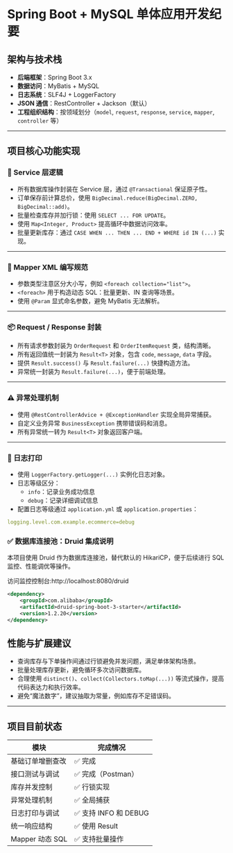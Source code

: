 # Spring Boot + MySQL 单体应用开发纪要

## 架构与技术栈

- **后端框架**：Spring Boot 3.x
- **数据访问**：MyBatis + MySQL
- **日志系统**：SLF4J + LoggerFactory
- **JSON 通信**：RestController + Jackson（默认）
- **工程组织结构**：按领域划分（`model`, `request`, `response`, `service`, `mapper`, `controller` 等）

---

## 项目核心功能实现

### 🧩 Service 层逻辑

- 所有数据库操作封装在 Service 层，通过 `@Transactional` 保证原子性。
- 订单保存前计算总价，使用 `BigDecimal.reduce(BigDecimal.ZERO, BigDecimal::add)`。
- 批量检查库存并加行锁：使用 `SELECT ... FOR UPDATE`。
- 使用 `Map<Integer, Product>` 提高循环中数据访问效率。
- 批量更新库存：通过 `CASE WHEN ... THEN ... END + WHERE id IN (...)` 实现。

---

### 🧾 Mapper XML 编写规范

- 参数类型注意区分大小写，例如 `<foreach collection="list">`。
- `<foreach>` 用于构造动态 SQL：批量更新、IN 查询等场景。
- 使用 `@Param` 显式命名参数，避免 MyBatis 无法解析。

---

### 📦 Request / Response 封装

- 所有请求参数封装为 `OrderRequest` 和 `OrderItemRequest` 类，结构清晰。
- 所有返回值统一封装为 `Result<T>` 对象，包含 `code`, `message`, `data` 字段。
- 提供 `Result.success()` 与 `Result.failure(...)` 快捷构造方法。
- 异常统一封装为 `Result.failure(...)`，便于前端处理。

---

### ⚠️ 异常处理机制

- 使用 `@RestControllerAdvice + @ExceptionHandler` 实现全局异常捕获。
- 自定义业务异常 `BusinessException` 携带错误码和消息。
- 所有异常统一转为 `Result<T>` 对象返回客户端。

---

### 📄 日志打印

- 使用 `LoggerFactory.getLogger(...)` 实例化日志对象。
- 日志等级区分：
    - `info`：记录业务成功信息
    - `debug`：记录详细调试信息
- 配置日志等级通过 `application.yml` 或 `application.properties`：

```yaml
logging.level.com.example.ecommerce=debug
```

### ✅ 数据库连接池：Druid 集成说明

本项目使用 Druid 作为数据库连接池，替代默认的 HikariCP，便于后续进行 SQL 监控、性能调优等操作。

访问监控控制台:http://localhost:8080/druid

```xml
<dependency>
    <groupId>com.alibaba</groupId>
    <artifactId>druid-spring-boot-3-starter</artifactId>
    <version>1.2.20</version>
</dependency>
```



## 性能与扩展建议

- 查询库存与下单操作间通过行锁避免并发问题，满足单体架构场景。
- 批量处理库存更新，避免循环多次访问数据库。
- 合理使用 `distinct()`、`collect(Collectors.toMap(...))` 等流式操作，提高代码表达力和执行效率。
- 避免“魔法数字”，建议抽取为常量，例如库存不足错误码。

---

## 项目目前状态

| 模块                 | 完成情况             |
|----------------------|----------------------|
| 基础订单增删查改     | ✅ 完成              |
| 接口测试与调试       | ✅ 完成（Postman）   |
| 库存并发控制         | ✅ 行锁实现          |
| 异常处理机制         | ✅ 全局捕获          |
| 日志打印与调试       | ✅ 支持 INFO 和 DEBUG |
| 统一响应结构         | ✅ 使用 Result<T>    |
| Mapper 动态 SQL      | ✅ 支持批量操作      |

